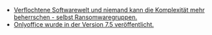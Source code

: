 * [Verflochtene Softwarewelt und niemand kann die Komplexität mehr beherrschen - selbst Ransomwaregruppen.](http://blog.fefe.de/?ts=9bcba7d0)
* [Onlyoffice wurde in der Version 7.5 veröffentlicht.](https://www.linux-magazin.de/news/aktualisiertes-onlyoffice-oeffnet-und-bearbeitet-pdf-dokumente/)
